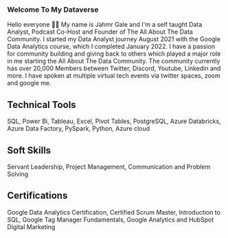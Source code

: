 ### Welcome To My Dataverse
Hello everyone 👋🏽 My name is Jahmr Gale and I'm a self taught Data Analyst, Podcast Co-Host and Founder of The All About The Data Community. I started my Data Analyst journey August 2021 with the Google Data Analytics course, which I completed January 2022. I have a passion for community building and giving back to others which played a major role in me starting the All About The Data Community. The community currently has over 20,000 Members between Twitter, Discord, Youtube, Linkedin and more. I have spoken at multiple virtual tech events via twitter spaces, zoom and google me.

## Technical Tools
SQL, Power Bi, Tableau, Excel, Pivot Tables, PostgreSQL, Azure Databricks, Azure Data Factory, PySpark, Python, Azure cloud
## Soft Skills
Servant Leadership, Project Management, Communication and Problem Solving

## Certifications
Google Data Analytics Certification, Certified Scrum Master, Introduction to SQL, Google Tag Manager Fundamentals, Google Analytics and HubSpot Digital Marketing


<!--
**datajayintech/datajayintech** is a ✨ _special_ ✨ repository because its `README.md` (this file) appears on your GitHub profile.

Here are some ideas to get you started:

- 🔭 I’m currently working on ...
- 🌱 I’m currently learning ...
- 👯 I’m looking to collaborate on ...
- 🤔 I’m looking for help with ...
- 💬 Ask me about ...
- 📫 How to reach me: ...
- 😄 Pronouns: ...
- ⚡ Fun fact: ...
-->
